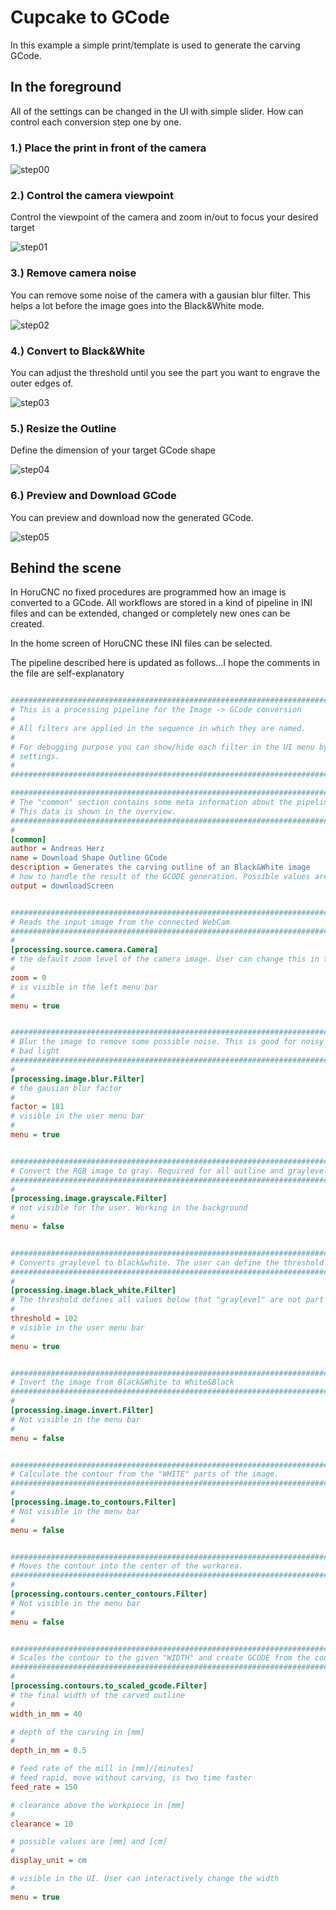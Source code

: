 # Cupcake to GCode

In this example a simple print/template is used to generate the carving GCode.

## In the foreground
All of the settings can be changed in the UI with simple slider. How can control each conversion step one by one.

### 1.) Place the print in front of the camera
![step00](./images/step00_print.png)

### 2.) Control the camera viewpoint
Control the viewpoint of the camera and zoom in/out to focus your desired target

![step01](./images/step01_camera.png)

### 3.) Remove camera noise
You can remove some noise of the camera with a gausian blur filter. This helps a lot
before the image goes into the Black&White mode.

![step02](./images/step02_remove_noise.png)

### 4.) Convert to Black&White
You can adjust the threshold until you see the part you want to engrave the outer edges of.

![step03](./images/step03_blackwhite.png)

### 5.) Resize the Outline
Define the dimension of your target GCode shape

![step04](./images/step04_resize.png)

### 6.) Preview and Download GCode
You can preview and download now the generated GCode.

![step05](images/step05_preview_and_download.png)


## Behind the scene
In HoruCNC no fixed procedures are programmed how an image is converted to a GCode. All workflows are stored in a kind of pipeline in INI files and can be extended, changed or completely new ones can be created.

In the home screen of HoruCNC these INI files can be selected.

The pipeline described here is updated as follows...I hope the comments in the file are self-explanatory

```ini

####################################################################################################
# This is a processing pipeline for the Image -> GCode conversion
#
# All filters are applied in the sequence in which they are named.
#
# For debugging purpose you can show/hide each filter in the UI menu by the "menu" flag in the filter
# settings.
#
####################################################################################################

###########################################################################################
# The "common" section contains some meta information about the pipeline.
# This data is shown in the overview.
###########################################################################################
#
[common]
author = Andreas Herz
name = Download Shape Outline GCode
description = Generates the carving outline of an Black&White image
# how to handle the result of the GCODE generation. Possible values are ["carveScreen", "downloadScreen"]
output = downloadScreen


###########################################################################################
# Reads the input image from the connected WebCam
###########################################################################################
#
[processing.source.camera.Camera]
# the default zoom level of the camera image. User can change this in the UI
#
zoom = 0
# is visible in the left menu bar
#
menu = true


###########################################################################################
# Blur the image to remove some possible noise. This is good for noisy background of
# bad light
###########################################################################################
#
[processing.image.blur.Filter]
# the gausian blur factor
#
factor = 181
# visible in the user menu bar
#
menu = true


###########################################################################################
# Convert the RGB image to gray. Required for all outline and graylevel based filter
###########################################################################################
#
[processing.image.grayscale.Filter]
# not visible for the user. Working in the background
#
menu = false


###########################################################################################
# Converts graylevel to black&white. The user can define the threshold in the UI
###########################################################################################
#
[processing.image.black_white.Filter]
# The threshold defines all values below that "graylevel" are not part of the outline to carve
#
threshold = 102
# visible in the user menu bar
#
menu = true


###########################################################################################
# Invert the image from Black&White to White&Black
###########################################################################################
#
[processing.image.invert.Filter]
# Not visible in the menu bar
#
menu = false


###########################################################################################
# Calculate the contour from the "WHITE" parts of the image.
###########################################################################################
#
[processing.image.to_contours.Filter]
# Not visible in the menu bar
#
menu = false


###########################################################################################
# Moves the contour into the center of the workarea.
###########################################################################################
#
[processing.contours.center_contours.Filter]
# Not visible in the menu bar
#
menu = false


###########################################################################################
# Scales the contour to the given "WIDTH" and create GCODE from the contour
###########################################################################################
#
[processing.contours.to_scaled_gcode.Filter]
# the final width of the carved outline
#
width_in_mm = 40

# depth of the carving in [mm]
#
depth_in_mm = 0.5

# feed rate of the mill in [mm]/[minutes]
# feed rapid, move without carving, is two time faster
feed_rate = 150

# clearance above the workpiece in [mm]
#
clearance = 10

# possible values are [mm] and [cm]
#
display_unit = cm

# visible in the UI. User can interactively change the width
#
menu = true
 
```